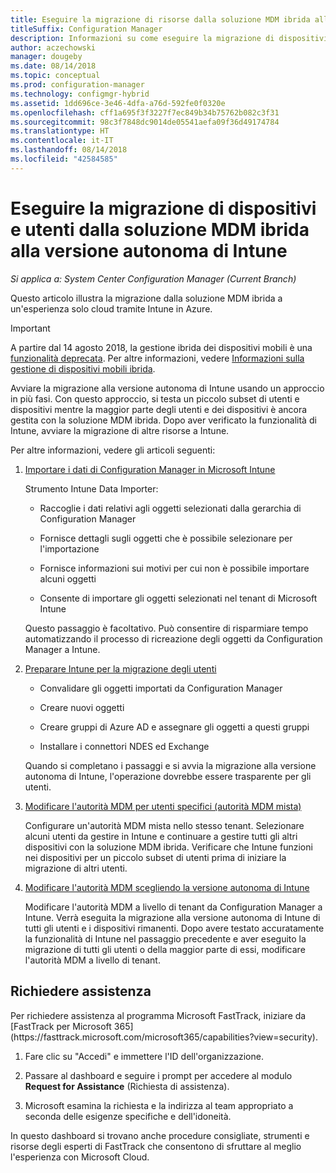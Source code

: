 ```yaml
---
title: Eseguire la migrazione di risorse dalla soluzione MDM ibrida alla versione autonoma di Intune
titleSuffix: Configuration Manager
description: Informazioni su come eseguire la migrazione di dispositivi e utenti dalla soluzione MDM ibrida a Intune in Azure.
author: aczechowski
manager: dougeby
ms.date: 08/14/2018
ms.topic: conceptual
ms.prod: configuration-manager
ms.technology: configmgr-hybrid
ms.assetid: 1dd696ce-3e46-4dfa-a76d-592fe0f0320e
ms.openlocfilehash: cff1a695f3f3227f7ec849b34b75762b082c3f31
ms.sourcegitcommit: 98c3f7848dc9014de05541aefa09f36d49174784
ms.translationtype: HT
ms.contentlocale: it-IT
ms.lasthandoff: 08/14/2018
ms.locfileid: "42584585"
---
```

# <a name="migrate-hybrid-mdm-users-and-devices-to-intune-standalone"></a>Eseguire la migrazione di dispositivi e utenti dalla soluzione MDM ibrida alla versione autonoma di Intune

*Si applica a: System Center Configuration Manager (Current Branch)*    

Questo articolo illustra la migrazione dalla soluzione MDM ibrida a un'esperienza solo cloud tramite Intune in Azure. 

> [!Important]  
> A partire dal 14 agosto 2018, la gestione ibrida dei dispositivi mobili è una [funzionalità deprecata](/sccm/core/plan-design/changes/deprecated/removed-and-deprecated-cmfeatures). Per altre informazioni, vedere [Informazioni sulla gestione di dispositivi mobili ibrida](/sccm/mdm/understand/hybrid-mobile-device-management).<!--Intune feature 2683117-->  


Avviare la migrazione alla versione autonoma di Intune usando un approccio in più fasi. Con questo approccio, si testa un piccolo subset di utenti e dispositivi mentre la maggior parte degli utenti e dei dispositivi è ancora gestita con la soluzione MDM ibrida. Dopo aver verificato la funzionalità di Intune, avviare la migrazione di altre risorse a Intune.    

Per altre informazioni, vedere gli articoli seguenti:    
  
1.  [Importare i dati di Configuration Manager in Microsoft Intune](migrate-import-data.md)   

    Strumento Intune Data Importer:  

    - Raccoglie i dati relativi agli oggetti selezionati dalla gerarchia di Configuration Manager  

    - Fornisce dettagli sugli oggetti che è possibile selezionare per l'importazione   

    - Fornisce informazioni sui motivi per cui non è possibile importare alcuni oggetti  

    - Consente di importare gli oggetti selezionati nel tenant di Microsoft Intune  

    Questo passaggio è facoltativo. Può consentire di risparmiare tempo automatizzando il processo di ricreazione degli oggetti da Configuration Manager a Intune.  

2.  [Preparare Intune per la migrazione degli utenti](migrate-prepare-intune.md)    

    - Convalidare gli oggetti importati da Configuration Manager  

    - Creare nuovi oggetti  

    - Creare gruppi di Azure AD e assegnare gli oggetti a questi gruppi  

    - Installare i connettori NDES ed Exchange  

    Quando si completano i passaggi e si avvia la migrazione alla versione autonoma di Intune, l'operazione dovrebbe essere trasparente per gli utenti.   

3.  [Modificare l'autorità MDM per utenti specifici (autorità MDM mista)](migrate-mixed-authority.md)    

    Configurare un'autorità MDM mista nello stesso tenant. Selezionare alcuni utenti da gestire in Intune e continuare a gestire tutti gli altri dispositivi con la soluzione MDM ibrida. Verificare che Intune funzioni nei dispositivi per un piccolo subset di utenti prima di iniziare la migrazione di altri utenti.   

4.  [Modificare l'autorità MDM scegliendo la versione autonoma di Intune](change-mdm-authority.md)     

    Modificare l'autorità MDM a livello di tenant da Configuration Manager a Intune. Verrà eseguita la migrazione alla versione autonoma di Intune di tutti gli utenti e i dispositivi rimanenti. Dopo avere testato accuratamente la funzionalità di Intune nel passaggio precedente e aver eseguito la migrazione di tutti gli utenti o della maggior parte di essi, modificare l'autorità MDM a livello di tenant.



## <a name="request-assistance"></a>Richiedere assistenza
<!--Intune bug 2339232--> Per richiedere assistenza al programma Microsoft FastTrack, iniziare da [FastTrack per Microsoft 365](https://fasttrack.microsoft.com/microsoft365/capabilities?view=security).

1. Fare clic su "Accedi" e immettere l'ID dell'organizzazione.  

2. Passare al dashboard e seguire i prompt per accedere al modulo **Request for Assistance** (Richiesta di assistenza).    

3. Microsoft esamina la richiesta e la indirizza al team appropriato a seconda delle esigenze specifiche e dell'idoneità.  

In questo dashboard si trovano anche procedure consigliate, strumenti e risorse degli esperti di FastTrack che consentono di sfruttare al meglio l'esperienza con Microsoft Cloud.

